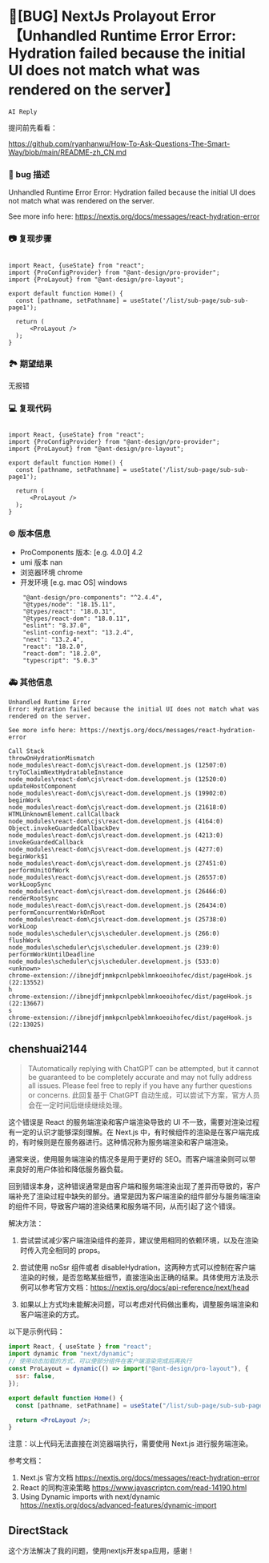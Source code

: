 # 🐛[BUG] NextJs Prolayout Error 【Unhandled Runtime Error Error: Hydration failed because the initial UI does not match what was rendered on the server】

`AI Reply`

提问前先看看：

https://github.com/ryanhanwu/How-To-Ask-Questions-The-Smart-Way/blob/main/README-zh_CN.md

### 🐛 bug 描述

Unhandled Runtime Error
Error: Hydration failed because the initial UI does not match what was rendered on the server.

See more info here: https://nextjs.org/docs/messages/react-hydration-error

### 📷 复现步骤

```

import React, {useState} from "react";
import {ProConfigProvider} from "@ant-design/pro-provider";
import {ProLayout} from "@ant-design/pro-layout";

export default function Home() {
  const [pathname, setPathname] = useState('/list/sub-page/sub-sub-page1');

  return (
      <ProLayout />
  );
}

```

### 🏞 期望结果

无报错

### 💻 复现代码

```

import React, {useState} from "react";
import {ProConfigProvider} from "@ant-design/pro-provider";
import {ProLayout} from "@ant-design/pro-layout";

export default function Home() {
  const [pathname, setPathname] = useState('/list/sub-page/sub-sub-page1');

  return (
      <ProLayout />
  );
}

```

### © 版本信息

- ProComponents 版本: [e.g. 4.0.0] 4.2
- umi 版本 nan
- 浏览器环境 chrome
- 开发环境 [e.g. mac OS] windows

```
    "@ant-design/pro-components": "^2.4.4",
    "@types/node": "18.15.11",
    "@types/react": "18.0.31",
    "@types/react-dom": "18.0.11",
    "eslint": "8.37.0",
    "eslint-config-next": "13.2.4",
    "next": "13.2.4",
    "react": "18.2.0",
    "react-dom": "18.2.0",
    "typescript": "5.0.3"
```

### 🚑 其他信息

```
Unhandled Runtime Error
Error: Hydration failed because the initial UI does not match what was rendered on the server.

See more info here: https://nextjs.org/docs/messages/react-hydration-error

Call Stack
throwOnHydrationMismatch
node_modules\react-dom\cjs\react-dom.development.js (12507:0)
tryToClaimNextHydratableInstance
node_modules\react-dom\cjs\react-dom.development.js (12520:0)
updateHostComponent
node_modules\react-dom\cjs\react-dom.development.js (19902:0)
beginWork
node_modules\react-dom\cjs\react-dom.development.js (21618:0)
HTMLUnknownElement.callCallback
node_modules\react-dom\cjs\react-dom.development.js (4164:0)
Object.invokeGuardedCallbackDev
node_modules\react-dom\cjs\react-dom.development.js (4213:0)
invokeGuardedCallback
node_modules\react-dom\cjs\react-dom.development.js (4277:0)
beginWork$1
node_modules\react-dom\cjs\react-dom.development.js (27451:0)
performUnitOfWork
node_modules\react-dom\cjs\react-dom.development.js (26557:0)
workLoopSync
node_modules\react-dom\cjs\react-dom.development.js (26466:0)
renderRootSync
node_modules\react-dom\cjs\react-dom.development.js (26434:0)
performConcurrentWorkOnRoot
node_modules\react-dom\cjs\react-dom.development.js (25738:0)
workLoop
node_modules\scheduler\cjs\scheduler.development.js (266:0)
flushWork
node_modules\scheduler\cjs\scheduler.development.js (239:0)
performWorkUntilDeadline
node_modules\scheduler\cjs\scheduler.development.js (533:0)
<unknown>
chrome-extension://ibnejdfjmmkpcnlpebklmnkoeoihofec/dist/pageHook.js (22:13552)
h
chrome-extension://ibnejdfjmmkpcnlpebklmnkoeoihofec/dist/pageHook.js (22:13667)
s
chrome-extension://ibnejdfjmmkpcnlpebklmnkoeoihofec/dist/pageHook.js (22:13025)
```

## chenshuai2144

> TAutomatically replying with ChatGPT can be attempted, but it cannot be guaranteed to be completely accurate and may not fully address all issues. Please feel free to reply if you have any further questions or concerns.
> 此回复基于 ChatGPT 自动生成，可以尝试下方案，官方人员会在一定时间后继续继续处理。

这个错误是 React 的服务端渲染和客户端渲染导致的 UI 不一致，需要对渲染过程有一定的认识才能够深刻理解。在 Next.js 中，有时候组件的渲染是在客户端完成的，有时候则是在服务器进行。这种情况称为服务端渲染和客户端渲染。

通常来说，使用服务端渲染的情况多是用于更好的 SEO。而客户端渲染则可以带来良好的用户体验和降低服务器负载。

回到错误本身，这种错误通常是由客户端和服务端渲染出现了差异而导致的，客户端补充了渲染过程中缺失的部分。通常是因为客户端渲染的组件部分与服务端渲染的组件不同，导致客户端的渲染结果和服务端不同，从而引起了这个错误。

解决方法：

1. 尝试尝试减少客户端渲染组件的差异，建议使用相同的依赖环境，以及在渲染时传入完全相同的 props。

2. 尝试使用 noSsr 组件或者 disableHydration，这两种方式可以控制在客户端渲染的时候，是否忽略某些细节，直接渲染出正确的结果。具体使用方法及示例可以参考官方文档：https://nextjs.org/docs/api-reference/next/head

3. 如果以上方式均未能解决问题，可以考虑对代码做出重构，调整服务端渲染和客户端渲染的方式。

以下是示例代码：

```jsx
import React, { useState } from "react";
import dynamic from "next/dynamic";
// 使用动态加载的方式，可以使部分组件在客户端渲染完成后再执行
const ProLayout = dynamic(() => import("@ant-design/pro-layout"), {
  ssr: false,
});

export default function Home() {
  const [pathname, setPathname] = useState("/list/sub-page/sub-sub-page1");

  return <ProLayout />;
}
```

注意：以上代码无法直接在浏览器端执行，需要使用 Next.js 进行服务端渲染。

参考文档：

1. Next.js 官方文档 https://nextjs.org/docs/messages/react-hydration-error
2. React 的同构渲染策略 https://www.javascriptcn.com/read-14190.html
3. Using Dynamic imports with next/dynamic https://nextjs.org/docs/advanced-features/dynamic-import

## DirectStack

这个方法解决了我的问题，使用nextjs开发spa应用，感谢！

